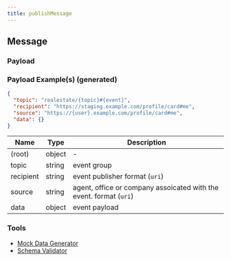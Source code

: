```yaml
---
title: publishMessage
---
```

## Message

### Payload

### Payload Example(s) (generated)

```json
{
  "topic": "realestate/{topic}#{event}",
  "recipient": "https://staging.example.com/profile/card#me",
  "source": "https://{user}.example.com/profile/card#me",
  "data": {}
}
```


| Name | Type | Description |
|---|---|---|
| (root) | object | - |
| topic | string | event group |
| recipient | string | event publisher format (`uri`) |
| source | string | agent, office or company assoicated with the event. format (`uri`) |
| data | object | event payload |

### Tools

* [Mock Data Generator](/tools/mock-data-generator)
* [Schema Validator](/tools/validate)


